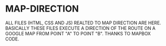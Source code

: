 # MAP-DIRECTION
ALL FILES (HTML, CSS AND JS) REALTED TO MAP DIRECTION ARE  HERE.  BASICALLY THESE  FILES  EXECUTE A DIRECTION OF THE  ROUTE ON A GOOGLE MAP FROM POINT "A"  TO POINT "B".  THANKS TO MAPBOX CODE.  
